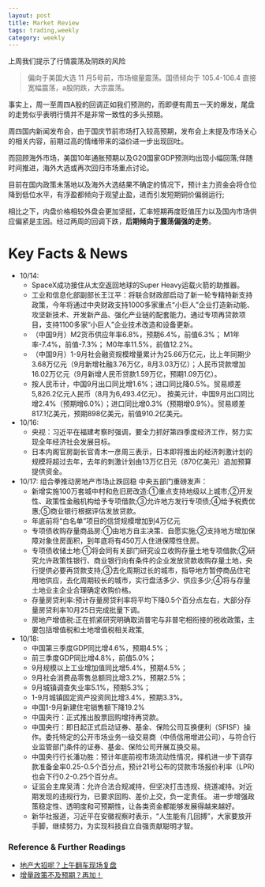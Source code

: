 ```yaml
---
layout: post
title: Market Review
tags: trading,weekly
category: weekly
---
```


上周我们提示了行情震荡及阴跌的风险
> 偏向于美国大选 11 月5号前，市场缩量震荡。国债倾向于 105.4-106.4 直接宽幅震荡，a股阴跌，大宗震荡。

事实上，周一至周四A股的回调正如我们预测的，而即便有周五一天的爆发，尾盘的走势似乎表明行情并不是非常一致性的多头预期。

周四国内新闻发布会，由于国庆节前市场打入较高预期，发布会上未提及市场关心的相关内容，前期过高的情绪带来的溢价进一步出现回吐。

而回顾海外市场，美国10年通胀预期以及G20国家GDP预测均出现小幅回落;伴随时间推进，海外大选或再次回归市场重点讨论。

目前在国内政策未落地以及海外大选结果不确定的情况下，预计主力资金会将仓位降到低位水平，有浮盈都倾向于观望止盈，进而引发短期铜价偏弱运行;

相比之下，内盘价格相较外盘会更加坚挺，汇率短期再度贬值压力以及国内市场供应偏紧是主因。经过两周的回调下跌，**后期倾向于震荡偏强的走势**。

# Key Facts & News

- 10/14:
    * SpaceX成功接住从太空返回地球的Super Heavy运载火箭的助推器。
    * 工业和信息化部副部长王江平：将联合财政部启动了新一轮专精特新支持政策，今年将通过中央财政支持1000多家重点“小巨人”企业打造新动能、攻坚新技术、开发新产品、强化产业链的配套能力。通过专项再贷款项目，支持1100多家“小巨人”企业技术改造和设备更新。
    * （中国9月）M2货币供应年率6.8%，预期6.4%，前值6.3%； M1年率-7.4%，前值-7.3%； M0年率11.5%，前值12.2%。
    * （中国9月）1-9月社会融资规模增量累计为25.66万亿元，比上年同期少3.68万亿元（9月新增社融3.76万亿，8月3.03万亿）；人民币贷款增加16.02万亿元（9月新增人民币贷款1.59万亿，预期1.09万亿）。
    * 按人民币计，中国9月出口同比增1.6%；进口同比降0.5%。贸易顺差5,826.2亿元人民币（8月为6,493.4亿元）。 按美元计，中国9月出口同比增2.4%（预期增6.0%）；进口同比增0.3%（预期增0.9%）。贸易顺差817.1亿美元，预期898亿美元，前值910.2亿美元。
- 10/16:
    * 央视：习近平在福建考察时强调，要全力抓好第四季度经济工作，努力实现全年经济社会发展目标。
    * 日本内阁官房副长官青木一彦周三表示，日本即将推出的经济刺激计划的规模将超过去年，去年的刺激计划由13万亿日元（870亿美元）追加预算提供资金。
- 10/17: 组合拳推动房地产市场止跌回稳 中央五部门重磅发声：
    * 新增实施100万套城中村和危旧房改造:①重点支持地级以上城市;②开发性、政策性金融机构给予专项借款;③允许地方发行专项债;④给予税费优惠;⑤商业银行根据评估发放贷款。
    * 年底前将“白名单”项目的信贷规模增加到4万亿元
    * 专项债收购存量商品房:①由地方自主决策、自愿实施;②支持地方增加保障对象住房面积，到年底将有450万人住进保障性住房。
    * 专项债收储土地:①将会同有关部门研究设立收购存量土地专项借款;②研究允许政策性银行、商业银行向有条件的企业发放贷款收购存量土地，央行提供必要再贷款支持;③去化周期过长的城市，指导地方暂停商品住宅用地供应，去化周期较长的城市，实行盘活多少、供应多少;④将与存量土地业主企业合理确定收购价格。
    * 存量房贷利率:预计存量房贷利率将平均下降0.5个百分点左右，大部分存量房贷利率10月25日完成批量下调。
    * 房地产增值税:正在抓紧研究明确取消普宅与非普宅相衔接的税收政策，主要包括增值税和土地增值税相关政策,
- 10/18:
    * 中国第三季度GDP同比增4.6%，预期4.5%；
    * 前三季度GDP同比增4.8%，前值5.0%；
    * 9月规模以上工业增加值同比增5.4%，预期4.5%；
    * 9月社会消费品零售总额同比增3.2%，预期2.5%；
    * 9月城镇调查失业率5.1%，预期5.3%；
    * 1-9月城镇固定资产投资同比增3.4%，预期3.3%。
    * 中国1-9月新建住宅销售额下降19.2%
    * 中国央行：正式推出股票回购增持再贷款。
    * 中国央行：即日起正式启动证券、基金、保险公司互换便利（SFISF）操作。委托特定的公开市场业务一级交易商（中债信用增进公司），与符合行业监管部门条件的证券、基金、保险公司开展互换交易。
    * 中国央行行长潘功胜：预计年底前视市场流动性情况，择机进一步下调存款准备金率0.25-0.5个百分点，预计21号公布的贷款市场报价利率（LPR）也会下行0.2-0.25个百分点。
    * 证监会主席吴清：允许合法合规减持，但坚决打击违规、绕道减持。对近期发现的违规行为，已要求回购、差价上交，负一定责任。 进一步增强政策稳定性、透明度和可预期性，让各类资金都能够发展得越来越好。
    * 新华社报道，习近平在安徽视察时表示，“人生能有几回搏”，大家要放开手脚，继续努力，为实现科技自立自强贡献聪明才智。


### Reference & Further Readings

- [地产大招呢？上午翻车现场复盘](https://mp.weixin.qq.com/s/HEZB3Fg1H1nVU8pkmx3Qrg)
- [增量政策不及预期？再加！](https://mp.weixin.qq.com/s/xiWJR_S3p3-MkuKqa7B1YQ)